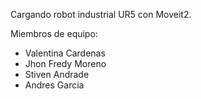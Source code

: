 Cargando robot industrial UR5 con Moveit2.

Miembros de equipo:
- Valentina Cardenas
- Jhon Fredy Moreno
- Stiven Andrade
- Andres Garcia
